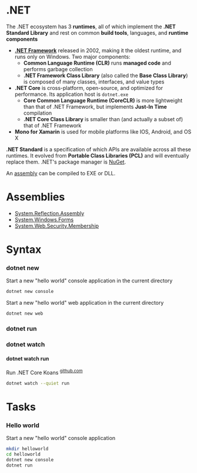 # .NET
[Assembly]: #net 'Assembly&#10;a reusable, versionable, and self-describing building block of a common language runtime application'
[.NET Framework]: #.net '.NET Framework&#10;set of APIs associated with the C# programming language that facilitate the management of Microsoft-based products and development of Windows applications&#10;Desmond, Brian et al. _Active Directory_. O\'Reilly Media, 2013.: 504'
[.NET]: #net '.NET&#10;open-source development platform that includes languages and libraries'
[NuGet]: #net 'NuGet&#10;.NET package manager'
[.NETCoreKoans]: https://github.com/NotMyself/DotNetCoreKoans ".NET Core Koans"

The .NET ecosystem has 3 **runtimes**, all of which implement the **.NET Standard Library** and rest on common **build tools**, languages, and **runtime components**
- [**.NET Framework**][.NET Framework] released in 2002, making it the oldest runtime, and runs only on Windows. Two major components:
  - **Common Language Runtime (CLR)** runs **managed code** and performs garbage collection
  - **.NET Framework Class Library** (also called the **Base Class Library**) is composed of many classes, interfaces, and value types
- **.NET Core** is cross-platform, open-source, and optimized for performance. Its application host is `dotnet.exe`
  - **Core Common Language Runtime (CoreCLR)** is more lightweight than that of .NET Framework, but implements **Just-In Time** compilation
  - **.NET Core Class Library** is smaller than (and actually a subset of) that of .NET Framework
- **Mono for Xamarin** is used for mobile platforms like IOS, Android, and OS X

**.NET Standard** is a specification of which APIs are available across all these runtimes. It evolved from **Portable Class Libraries (PCL)** and will eventually replace them.
.NET's package manager is [NuGet][NuGet].

An [assembly][Assembly] can be compiled to EXE or DLL.

# Assemblies
- [System.Reflection.Assembly](pwsh.md#winforms)
- [System.Windows.Forms](pwsh.md#winforms)
- [System.Web.Security.Membership](pwsh.md#generate-password)

# Syntax
### dotnet new
Start a new "hello world" console application in the current directory
```sh
dotnet new console
```
Start a new "hello world" web application in the current directory
```sh
dotnet new web
```
### dotnet run
### dotnet watch
#### dotnet watch run
Run .NET Core Koans <sup>[github.com][.NETCoreKoans]</sup>
```sh
dotnet watch --quiet run
```
# Tasks
### Hello world
Start a new "hello world" console application
```sh
mkdir helloworld
cd helloworld
dotnet new console
dotnet run
```